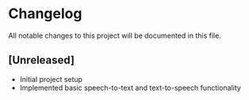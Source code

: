 # Changelog
All notable changes to this project will be documented in this file.

## [Unreleased]
- Initial project setup
- Implemented basic speech-to-text and text-to-speech functionality